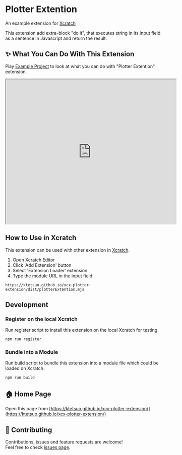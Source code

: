 # Plotter Extention
An example extension for [Xcratch](https://xcratch.github.io/)

This extension add extra-block "do it", that executes string in its input field as a sentence in Javascript and return the result.


## ✨ What You Can Do With This Extension

Play [Example Project](https://xcratch.github.io/editor/#https://ktetsuo.github.io/xcx-plotter-extension/projects/example.sb3) to look at what you can do with "Plotter Extention" extension. 
<iframe src="https://xcratch.github.io/editor/player#https://ktetsuo.github.io/xcx-plotter-extension/projects/example.sb3" width="540px" height="460px"></iframe>


## How to Use in Xcratch

This extension can be used with other extension in [Xcratch](https://xcratch.github.io/). 
1. Open [Xcratch Editor](https://xcratch.github.io/editor)
2. Click 'Add Extension' button
3. Select 'Extension Loader' extension
4. Type the module URL in the input field 
```
https://ktetsuo.github.io/xcx-plotter-extension/dist/plotterExtention.mjs
```

## Development

### Register on the local Xcratch

Run register script to install this extension on the local Xcratch for testing.

```sh
npm run register
```

### Bundle into a Module

Run build script to bundle this extension into a module file which could be loaded on Xcratch.

```sh
npm run build
```

## 🏠 Home Page

Open this page from [https://ktetsuo.github.io/xcx-plotter-extension/](https://ktetsuo.github.io/xcx-plotter-extension/)


## 🤝 Contributing

Contributions, issues and feature requests are welcome!<br />Feel free to check [issues page](https://github.com/ktetsuo/xcx-plotter-extension/issues). 

